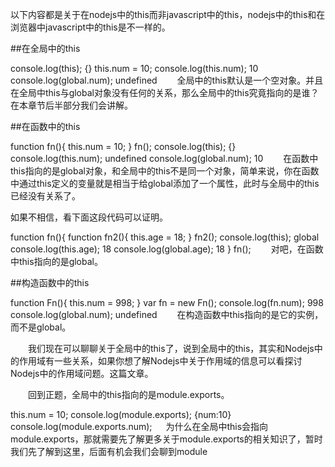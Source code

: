 以下内容都是关于在nodejs中的this而非javascript中的this，nodejs中的this和在浏览器中javascript中的this是不一样的。

##在全局中的this

console.log(this); {} this.num = 10; console.log(this.num); 10 console.log(global.num); undefined
　　全局中的this默认是一个空对象。并且在全局中this与global对象没有任何的关系，那么全局中的this究竟指向的是谁？在本章节后半部分我们会讲解。

##在函数中的this

function fn(){ this.num = 10; } fn(); console.log(this); {} console.log(this.num); undefined console.log(global.num); 10
　　在函数中this指向的是global对象，和全局中的this不是同一个对象，简单来说，你在函数中通过this定义的变量就是相当于给global添加了一个属性，此时与全局中的this已经没有关系了。

如果不相信，看下面这段代码可以证明。

function fn(){ function fn2(){ this.age = 18; } fn2(); console.log(this); global console.log(this.age); 18 console.log(global.age); 18 } fn();
　　对吧，在函数中this指向的是global。

##构造函数中的this

function Fn(){ this.num = 998; } var fn = new Fn(); console.log(fn.num); 998 console.log(global.num); undefined
　　在构造函数中this指向的是它的实例，而不是global。

　　我们现在可以聊聊关于全局中的this了，说到全局中的this，其实和Nodejs中的作用域有一些关系，如果你想了解Nodejs中关于作用域的信息可以看探讨Nodejs中的作用域问题。这篇文章。

　　回到正题，全局中的this指向的是module.exports。

this.num = 10; console.log(module.exports); {num:10} console.log(module.exports.num);
　 为什么在全局中this会指向module.exports，那就需要先了解更多关于module.exports的相关知识了，暂时我们先了解到这里，后面有机会我们会聊到module
